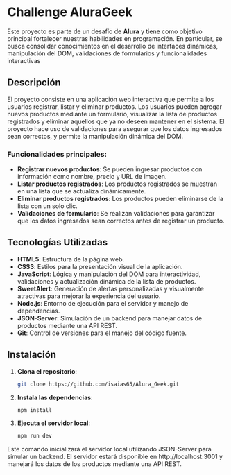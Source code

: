 # Challenge AluraGeek

Este proyecto es parte de un desafío de **Alura** y tiene como objetivo principal fortalecer nuestras habilidades en programación. En particular, se busca consolidar conocimientos en el desarrollo de interfaces dinámicas, manipulación del DOM, validaciones de formularios y funcionalidades interactivas

## Descripción

El proyecto consiste en una aplicación web interactiva que permite a los usuarios registrar, listar y eliminar productos. Los usuarios pueden agregar nuevos productos mediante un formulario, visualizar la lista de productos registrados y eliminar aquellos que ya no deseen mantener en el sistema. El proyecto hace uso de validaciones para asegurar que los datos ingresados sean correctos, y permite la manipulación dinámica del DOM.

### Funcionalidades principales:


- **Registrar nuevos productos**: Se pueden ingresar productos con información como nombre, precio y URL de imagen.
- **Listar productos registrados**: Los productos registrados se muestran en una lista que se actualiza dinámicamente.
- **Eliminar productos registrados**: Los productos pueden eliminarse de la lista con un solo clic.
- **Validaciones de formulario**: Se realizan validaciones para garantizar que los datos ingresados sean correctos antes de registrar un producto.


## Tecnologías Utilizadas

- **HTML5**: Estructura de la página web.
- **CSS3**: Estilos para la presentación visual de la aplicación.
- **JavaScript**: Lógica y manipulación del DOM para interactividad, validaciones y actualización dinámica de la lista de productos.
- **SweetAlert**: Generación de alertas personalizadas y visualmente atractivas para mejorar la experiencia del usuario.
- **Node.js**: Entorno de ejecución para el servidor y manejo de dependencias.
- **JSON-Server**: Simulación de un backend para manejar datos de productos mediante una API REST.
- **Git**: Control de versiones para el manejo del código fuente.

## Instalación

1. **Clona el repositorio**:  
   ```bash
   git clone https://github.com/isaias65/Alura_Geek.git
2. **Instala las dependencias**: 
    ```bash
    npm install
3. **Ejecuta el servidor local**: 
    ```bash
    npm run dev
Este comando inicializará el servidor local utilizando JSON-Server para simular un backend. El servidor estará disponible en http://localhost:3001 y manejará los datos de los productos mediante una API REST.